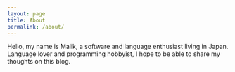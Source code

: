 ```yaml
---
layout: page
title: About
permalink: /about/
---
```


Hello, my name is Malik, a software and language enthusiast living in Japan.
Language lover and programming hobbyist, I hope to be able to share my thoughts on this blog.
